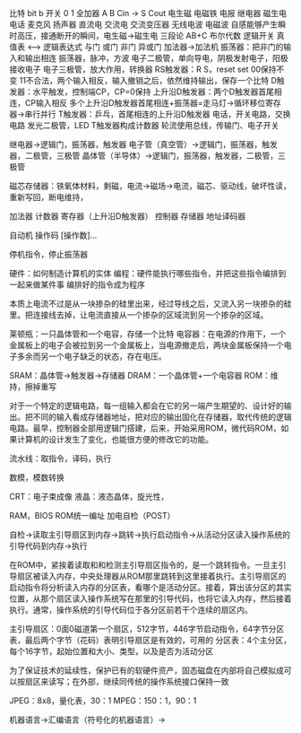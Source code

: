 比特 bit b
开关 0 1
全加器 A B Cin -> S Cout
电生磁 电磁铁 电报 继电器
磁生电 电话
麦克风 扬声器
直流电
交流电
交流变压器
无线电波 电磁波
自感能够产生瞬时高压，接通断开的瞬间，电生磁->磁生电
三段论
AB+C
布尔代数 逻辑开关
真值表 <--> 逻辑表达式
与门 或门 非门 异或门
加法器->加法机
振荡器：把非门的输入和输出相连
振荡器，脉冲，方波
电子二极管，单向导电，阴极发射电子，阳极接收电子
电子三极管，放大作用，转换器
RS触发器：R S，reset set 00保持不变 11不合法，两个输入相反，输入撤销之后，依然维持输出，保存一个比特
D触发器：水平触发，控制端CP，CP=0保持
上升沿D触发器：两个D触发器首尾相连，CP输入相反
多个上升沿D触发器首尾相连+振荡器=走马灯->循环移位寄存器->串行并行
T触发器：乒乓，首尾相连的上升沿D触发器
电话，开关电路，交换电路
发光二极管，LED
T触发器构成计数器
轮流使用总线，传输门、电子开关

继电器->逻辑门，振荡器，触发器
电子管（真空管）->逻辑门，振荡器，触发器，二极管，三极管
晶体管（半导体）->逻辑门，振荡器，触发器，二极管，三极管

磁芯存储器：铁氧体材料，剩磁，电流->磁场->电流，磁芯、驱动线，破坏性读，重新写回，断电维持，

加法器
计数器
寄存器（上升沿D触发器）
控制器
存储器
地址译码器

自动机
操作码 [操作数]...

停机指令，停止振荡器

硬件：如何制造计算机的实体
编程：硬件能执行哪些指令，并把这些指令编排到一起来做某件事
编排好的指令成为程序

本质上电流不过是从一块掺杂的硅里出来，经过导线之后，又流入另一块掺杂的硅里。把连接线去掉，让电流直接从一个掺杂的区域流到另一个掺杂的区域。

莱顿瓶：一只晶体管和一个电容，存储一个比特
电容器：在电源的作用下，一个金属板上的电子会被拉到另一个金属板上，当电源撤走后，两块金属板保持一个电子多余而另一个电子缺乏的状态，存在电压。

SRAM：晶体管->触发器->存储器
DRAM：一个晶体管+一个电容器
ROM：维持，擦掉重写

对于一个特定的逻辑电路，每一组输入都会在它的另一端产生期望的、设计好的输出。把不同的输入看成存储器地址，把对应的输出固化在存储器，取代传统的逻辑电路。最早，控制器全部用逻辑门搭建，后来，开始采用ROM，微代码ROM，如果计算机的设计发生了变化，也能很方便的修改它的功能。


流水线：取指令，译码，执行

数模，模数转换

CRT：电子束成像
液晶：液态晶体，旋光性，

RAM，BIOS ROM统一编址
加电自检（POST）

自检->读取主引导扇区到内存->跳转->执行启动指令->从活动分区读入操作系统的引导代码到内存->执行

在ROM中，紧挨着读取和和检测主引导扇区指令的，是一个跳转指令。一旦主引导扇区被读入内存，中央处理器从ROM那里跳转到这里接着执行。主引导扇区的启动指令将分析读入内存的分区表，看哪个是活动分区。接着，算出该分区的其实位置，从那个扇区读入操作系统写在那里的引导代码，也将它读入内存，然后接着执行。通常，操作系统的引导代码位于各分区前若干个连续的扇区内。

主引导扇区：0面0磁道第一个扇区，512字节，446字节启动指令，64字节分区表，最后两个字节（花码）表明引导扇区是有效的，可用的
分区表：4个主分区，每个16字节，起始位置和大小、类型，以及是否为活动分区

为了保证技术的延续性，保护已有的软硬件资产，固态磁盘在内部将自己模拟成可以按扇区来读写；在外部，继续同传统的操作系统接口保持一致

JPEG：8x8，量化表，30：1
MPEG：150：1，90：1

机器语言->汇编语言（符号化的机器语言）->